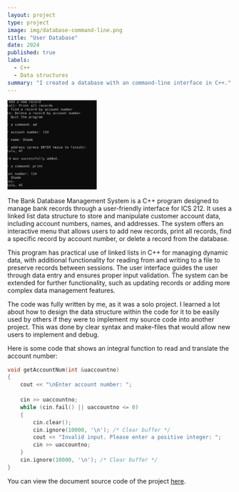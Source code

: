 ```yaml
---
layout: project
type: project
image: img/database-command-line.png
title: "User Database"
date: 2024
published: true
labels:
  - C++
  - Data structures
summary: "I created a database with an command-line interface in C++."
---
```


<div class="text-center p-4">
  <img width="200px" src="../img/database-command-line.png" class="img-thumbnail" >
</div>

The Bank Database Management System is a C++ program designed to manage bank records through a user-friendly interface for ICS 212. It uses a linked list data structure to store and manipulate customer account data, including account numbers, names, and addresses. The system offers an interactive menu that allows users to add new records, print all records, find a specific record by account number, or delete a record from the database.

This program has practical use of linked lists in C++ for managing dynamic data, with additional functionality for reading from and writing to a file to preserve records between sessions. The user interface guides the user through data entry and ensures proper input validation. The system can be extended for further functionality, such as updating records or adding more complex data management features.

The code was fully written by me, as it was a solo project. I learned a lot about how to design the data structure within the code for it to be easily used by others if they were to implement my source code into another project. This was done by clear syntax and make-files that would allow new users to implement and debug.

Here is some code that shows an integral function to read and translate the account number:

```cpp
void getAccountNum(int &uaccountno)
{
    cout << "\nEnter account number: ";

    cin >> uaccountno;
    while (cin.fail() || uaccountno <= 0)
    {
        cin.clear();
        cin.ignore(10000, '\n'); /* Clear buffer */
        cout << "Invalid input. Please enter a positive integer: ";
        cin >> uaccountno;
    }
    cin.ignore(10000, '\n'); /* Clear buffer */
}
```

You can view the document source code of the project [here](https://github.com/shadematsumoto/User-Database).
